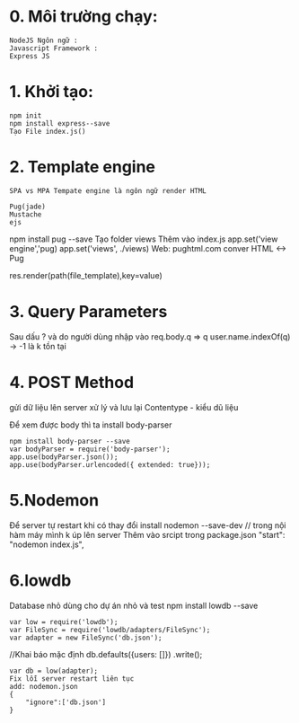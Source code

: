 # 0. Môi trường chạy: 
    NodeJS Ngôn ngữ : 
    Javascript Framework :
    Express JS

# 1. Khởi tạo:

    npm init
    npm install express--save
    Tạo File index.js()

# 2. Template engine
    SPA vs MPA Tempate engine là ngôn ngữ render HTML

    Pug(jade)
    Mustache
    ejs

npm install pug --save
Tạo folder views
Thêm vào index.js
    app.set('view engine','pug)
    app.set('views', ./views)
Web: pughtml.com conver HTML <-> Pug

res.render(path(file_template),key=value)

# 3. Query Parameters
 Sau dấu ? và do người dùng nhập vào
 req.body.q => q user.name.indexOf(q) -> -1 là k tồn tại

# 4. POST Method 
 gửi dữ liệu lên server xử lý và lưu lại
 Contentype - kiểu dũ liệu
 
 Để xem được body thì ta install body-parser

    npm install body-parser --save
    var bodyParser = require('body-parser');
    app.use(bodyParser.json());
    app.use(bodyParser.urlencoded({ extended: true}));

# 5.Nodemon 
Để server tự restart khi có thay đổi
    install nodemon --save-dev // trong nội hàm máy mình k úp lên server
Thêm vào srcipt trong package.json
    "start": "nodemon index.js",

# 6.lowdb
Database nhỏ dùng cho dự án nhỏ và test
    npm install lowdb --save

    var low = require('lowdb');
    var FileSync = require('lowdb/adapters/FileSync');
    var adapter = new FileSync('db.json');
//Khai báo mặc định
    db.defaults({users: []})
        .write();

    var db = low(adapter);
    Fix lỗi server restart liên tục
    add: nodemon.json
    {
        "ignore":['db.json']
    }
